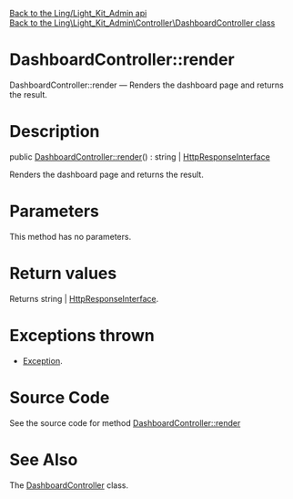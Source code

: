 [Back to the Ling/Light_Kit_Admin api](https://github.com/lingtalfi/Light_Kit_Admin/blob/master/doc/api/Ling/Light_Kit_Admin.md)<br>
[Back to the Ling\Light_Kit_Admin\Controller\DashboardController class](https://github.com/lingtalfi/Light_Kit_Admin/blob/master/doc/api/Ling/Light_Kit_Admin/Controller/DashboardController.md)


DashboardController::render
================



DashboardController::render — Renders the dashboard page and returns the result.




Description
================


public [DashboardController::render](https://github.com/lingtalfi/Light_Kit_Admin/blob/master/doc/api/Ling/Light_Kit_Admin/Controller/DashboardController/render.md)() : string | [HttpResponseInterface](https://github.com/lingtalfi/Light/blob/master/doc/api/Ling/Light/Http/HttpResponseInterface.md)




Renders the dashboard page and returns the result.




Parameters
================

This method has no parameters.


Return values
================

Returns string | [HttpResponseInterface](https://github.com/lingtalfi/Light/blob/master/doc/api/Ling/Light/Http/HttpResponseInterface.md).


Exceptions thrown
================

- [Exception](http://php.net/manual/en/class.exception.php).&nbsp;







Source Code
===========
See the source code for method [DashboardController::render](https://github.com/lingtalfi/Light_Kit_Admin/blob/master/Controller/DashboardController.php#L22-L25)


See Also
================

The [DashboardController](https://github.com/lingtalfi/Light_Kit_Admin/blob/master/doc/api/Ling/Light_Kit_Admin/Controller/DashboardController.md) class.



